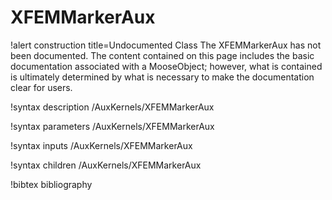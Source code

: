 <!-- MOOSE Documentation Stub: Remove this when content is added. -->

# XFEMMarkerAux

!alert construction title=Undocumented Class
The XFEMMarkerAux has not been documented. The content contained on this page
includes the basic documentation associated with a MooseObject; however, what is contained is
ultimately determined by what is necessary to make the documentation clear for users.

!syntax description /AuxKernels/XFEMMarkerAux

!syntax parameters /AuxKernels/XFEMMarkerAux

!syntax inputs /AuxKernels/XFEMMarkerAux

!syntax children /AuxKernels/XFEMMarkerAux

!bibtex bibliography
